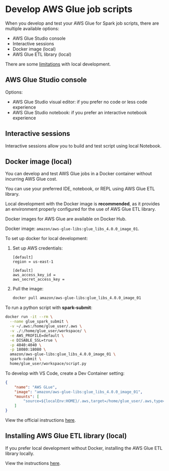 # Develop AWS Glue job scripts

When you develop and test your AWS Glue for Spark job scripts, there are multiple available options:
- AWS Glue Studio console
- Interactive sessions
- Docker image (local)
- AWS Glue ETL library (local)

There are some [limitations](https://docs.aws.amazon.com/glue/latest/dg/aws-glue-programming-etl-libraries.html#local-dev-restrictions) with local development.


## AWS Glue Studio console

Options:
- AWS Glue Studio visual editor: if you prefer no code or less code experience
- AWS Glue Studio notebook: if you prefer an interactive notebook experience


## Interactive sessions

Interactive sessions allow you to build and test script using local Notebook.


## Docker image (local)

You can develop and test AWS Glue jobs in a Docker container without incurring AWS Glue cost.

You can use your preferred IDE, notebook, or REPL using AWS Glue ETL library.

Local development with the Docker image is **recommended**, as it provides an environment properly configured for the use of AWS Glue ETL library.

Docker images for AWS Glue are available on Docker Hub.

Docker image: `amazon/aws-glue-libs:glue_libs_4.0.0_image_01`.

To set up docker for local development:

1. Set up AWS credentials:
    ```filename="~/.aws/config"
    [default]
    region = us-east-1
    ```
    ```filename="~/.aws/credentials"
    [default]
    aws_access_key_id = 
    aws_secret_access_key = 
    ```

2. Pull the image:
    ```sh
    docker pull amazon/aws-glue-libs:glue_libs_4.0.0_image_01
    ```

To run a python script with **spark-submit**:
```sh
docker run -it --rm \
  --name glue_spark_submit \
  -v ~/.aws:/home/glue_user/.aws \
  -v ./:/home/glue_user/workspace/ \
  -e AWS_PROFILE=default \
  -e DISABLE_SSL=true \
  -p 4040:4040 \
  -p 18080:18080 \
  amazon/aws-glue-libs:glue_libs_4.0.0_image_01 \
  spark-submit \
  home/glue_user/workspace/script.py
```

To develop with VS Code, create a Dev Container setting:
```json filename=".devcontainer/devcontainer.json"
{
	"name": "AWS GLue",
	"image": "amazon/aws-glue-libs:glue_libs_4.0.0_image_01",
	"mounts": [
		"source=${localEnv:HOME}/.aws,target=/home/glue_user/.aws,type=bind,consistency=cached"
	]
}
```

View the official instructions [here](https://docs.aws.amazon.com/glue/latest/dg/aws-glue-programming-etl-libraries.html#develop-local-docker-image).


## Installing AWS Glue ETL library (local)

If you prefer local development without Docker, installing the AWS Glue ETL library locally.

View the instructions [here](https://docs.aws.amazon.com/glue/latest/dg/aws-glue-programming-etl-libraries.html#develop-local-python).
